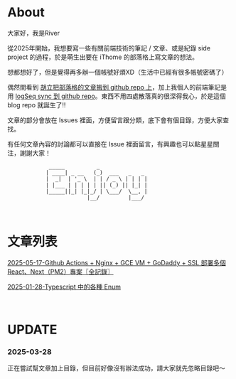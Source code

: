 
# About

大家好，我是River


從2025年開始，我想要寫一些有關前端技術的筆記 / 文章、或是紀錄 side project 的過程，於是萌生出要在 iThome 的部落格上寫文章的想法。


想都想好了，但是覺得再多辦一個帳號好煩XD（生活中已經有很多帳號密碼了）


偶然間看到 [胡立把部落格的文章搬到 github repo 上](https://github.com/aszx87410/blog)，加上我個人的前端筆記是用 [logSeq sync 到 github repo](https://hub.logseq.com/integrations/aV9AgETypcPcf8avYcHXQT/logseq-sync-with-git-and-github/krMyU6jSEN8jG2Yjvifu9i)。東西不用四處散落真的很深得我心，於是這個 blog repo 就誕生了!!


文章的部分會放在 Issues 裡面，方便留言跟分類，底下會有個目錄，方便大家查找。


有任何文章內容的討論都可以直接在 Issue 裡面留言，有興趣也可以點星星關注，謝謝大家！


                 _____          _               
                | ____| _ __   (_)  ___   _   _ 
                |  _|  | '_ \  | | / _ \ | | | |
                | |___ | | | | | || (_) || |_| |
                |_____||_| |_|_/ | \___/  \__, |
                             |__/         |___/          


<br/>


# 文章列表
[2025-05-17-Github Actions + Nginx + GCE VM + GoDaddy + SSL 部署多個 React、Next（PM2）專案〖全記錄〗](https://github.com/riverkuo/blog/issues/2)

[2025-01-28-Typescript 中的各種 Enum](https://github.com/riverkuo/blog/issues/1)

<br/>

# UPDATE

### 2025-03-28 
正在嘗試幫文章加上目錄，但目前好像沒有辦法成功，請大家就先忽略目錄吧～
